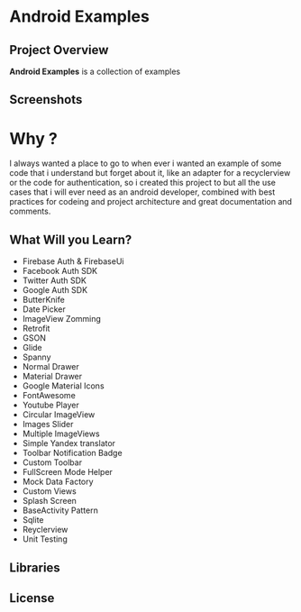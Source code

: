 # Android Examples 

## Project Overview
**Android Examples** is a collection of examples 

## Screenshots 

# Why ?
I always wanted a place to go to when ever i wanted an example of some code that i understand but forget about it, like an adapter for a recyclerview or the code for authentication, so i created this project to but all the use cases that i will ever need as an android developer, combined with best practices for codeing and project architecture and great documentation and comments.

## What Will you Learn?
- Firebase Auth & FirebaseUi 
- Facebook Auth SDK
- Twitter Auth SDK
- Google Auth SDK 
- ButterKnife 
- Date Picker
- ImageView Zomming 
- Retrofit
- GSON
- Glide
- Spanny
- Normal Drawer
- Material Drawer
- Google Material Icons
- FontAwesome
- Youtube Player
- Circular ImageView
- Images Slider 
- Multiple ImageViews
- Simple Yandex  translator 
- Toolbar Notification Badge
- Custom Toolbar
- FullScreen Mode Helper 
- Mock Data Factory
- Custom Views
- Splash Screen
- BaseActivity Pattern
- Sqlite 
- Reyclerview 
- Unit Testing 

## Libraries

## License

